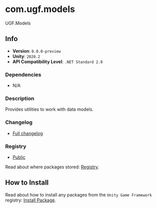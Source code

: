 # com.ugf.models

UGF.Models

## Info

- **Version**: `0.0.0-preview`
- **Unity**: `2020.2`
- **API Compatibility Level**: `.NET Standard 2.0`

### Dependencies

- N/A


### Description

Provides utilities to work with data models.

### Changelog

- [Full changelog](changelog.md)

### Registry

- [Public](https://bintray.com/unity-game-framework/public)

Read about where packages stored: [Registry](https://github.com/unity-game-framework/organization/blob/master/docs/registry.md).

## How to Install

Read about how to install any packages from the `Unity Game Framework` registry: [Install Package](https://github.com/unity-game-framework/organization/blob/master/docs/install-packages.md).
